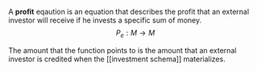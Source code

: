 A **profit** eqaution is an equation that describes the profit that an external investor will receive if he invests a specific sum of money. 
$$P_e:M \rightarrow M $$

The amount that the function points to is the amount that an external investor is credited when the [[investment schema]] materializes.
